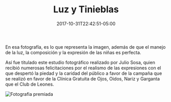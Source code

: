 ﻿---
title: "Luz y Tinieblas"
description: "Campaña para la Clínica Gratuita del Club de Leones"
slug: "premio"
image: pic18.jpg
keywords: ""
categories: 
    - ""
    - ""
date: 2017-10-31T22:42:51-05:00
draft: false
---
En esa fotografía, es lo que representa la imagen, además de que el manejo de la luz, la composición y la expresión de las niñas es perfecta.

Así fue titulado este estudio fotográfico realizado por Julio Sosa, quien recibió numerosas felicitaciones por el realismo de las expresiones con el que despertó la piedad y la caridad del público a favor de la campaña que se realizó en favor de la Clínica Gratuita de Ojos, Oidos, Nariz y Garganta que el Club de Leones. 

![Fotografia premiada](https://claudiaguerreros.github.io/juliososa/img/pic18.jpg)
